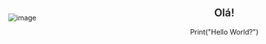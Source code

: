 <div style="display: flex; align-items: center; justify-content: space-between">

  ![image](https://user-images.githubusercontent.com/111362734/190900917-0bf1fd83-6a78-4a35-aa69-af2420e83d17.png?width=1020&height=340")

<div>

<h2 align="center" style="font-weight: 600">Olá!</h2>

<p align="center">Print("Hello World?") </p>

</div>

</div>

<br>


